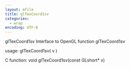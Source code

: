 ```yaml
---
layout: mfile
title: glTexCoord1sv
categories:
  - wrap
encoding: UTF-8
---
```


glTexCoord1sv  Interface to OpenGL function glTexCoord1sv

usage:  glTexCoord1sv( v )

C function:  void glTexCoord1sv(const GLshort\* v)